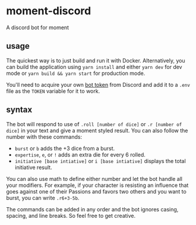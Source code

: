 # moment-discord

A discord bot for moment

## usage

The quickest way is to just build and run it with Docker. Alternatively, you can build the application using `yarn install` and either `yarn dev` for dev mode or `yarn build && yarn start` for production mode.

You'll need to acquire your own [bot token](https://www.writebots.com/discord-bot-token/#:~:text=A%20Discord%20Bot%20Token%20is,generate%20a%20Discord%20Bot%20Token.) from Discord and add it to a `.env` file as the `TOKEN` variable for it to work.

## syntax

The bot will respond to use of `.roll [number of dice]` or `.r [number of dice]` in your text and give a moment styled result. You can also follow the number with these commands:

- `burst` or `b` adds the +3 dice from a burst.
- `expertise`, `e`, or `!` adds an extra die for every 6 rolled.
- `initiative [base intiative]` or `i [base intiative]` displays the total initiative result.

You can also use math to define either number and let the bot handle all your modifiers. For example, if your character is resisting an influence that goes against one of their Passions and favors two others and you want to burst, you can write `.r6+3-5b`.

The commands can be added in any order and the bot ignores casing, spacing, and line breaks. So feel free to get creative.
